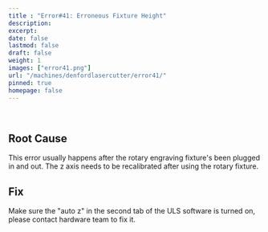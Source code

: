 ```yaml
---
title : "Error#41: Erroneous Fixture Height"
description: 
excerpt: 
date: false
lastmod: false
draft: false
weight: 1
images: ["error41.png"]
url: "/machines/denfordlasercutter/error41/"
pinned: true
homepage: false
---
```

<br>

## Root Cause

This error usually happens after the rotary engraving fixture's been plugged in and out. The z axis needs to be recalibrated after using the rotary fixture.

## Fix

Make sure the "auto z" in the second tab of the ULS software is turned on, please contact hardware team to fix it.

<br>
<br>
